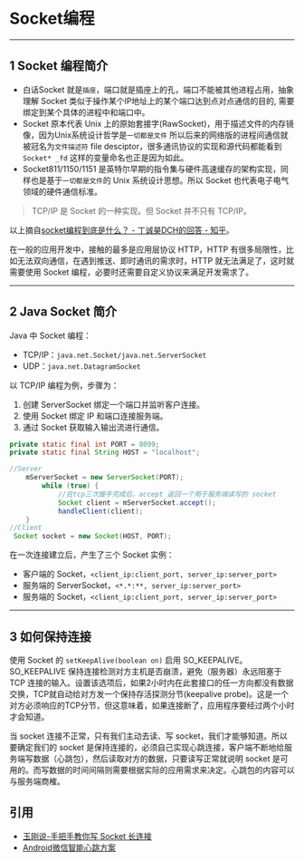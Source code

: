 # Socket编程

---

## 1 Socket 编程简介

- 白话Socket 就是`插座`，端口就是插座上的孔，端口不能被其他进程占用，抽象理解 Socket 类似于操作某个IP地址上的某个端口达到点对点通信的目的, 需要绑定到某个具体的进程中和端口中。
- Socket 原本代表 Unix 上的原始套接字(RawSocket)，用于描述文件的内存镜像，因为Unix系统设计哲学是`一切都是文件` 所以后来的网络版的进程间通信就被冠名为`文件描述符` file desciptor，很多通讯协议的实现和源代码都能看到 `Socket* _fd` 这样的变量命名也正是因为如此。
- Socket811/1150/1151 是英特尔早期的指令集与硬件高速缓存的架构实现，同样也是基于`一切都是文件`的 Unix 系统设计思想。所以 Socket 也代表电子电气领域的硬件通信标准。

>TCP/IP 是 Socket 的一种实现。但 Socket 并不只有 TCP/IP。

以上摘自[socket编程到底是什么？ - 丁诚昊DCH的回答 - 知乎](
https://www.zhihu.com/question/29637351/answer/318125953)。

在一般的应用开发中，接触的最多是应用层协议 HTTP，HTTP 有很多局限性，比如无法双向通信，在遇到推送、即时通讯的需求时，HTTP 就无法满足了，这时就需要使用 Socket 编程，必要时还需要自定义协议来满足开发需求了。

---

## 2 Java Socket 简介

Java 中 Socket 编程：

- TCP/IP：`java.net.Socket/java.net.ServerSocket`
- UDP：`java.net.DatagramSocket`

以 TCP/IP 编程为例，步骤为：

1. 创建 ServerSocket 绑定一个端口并监听客户连接。
1. 使用 Socket 绑定 IP 和端口连接服务端。
1. 通过 Socket 获取输入输出流进行通信。

```java
private static final int PORT = 8099;
private static final String HOST = "localhost";

//Server
    mServerSocket = new ServerSocket(PORT);
        while (true) {
            //在tcp三次握手完成后，accept 返回一个用于服务端读写的 socket
            Socket client = mServerSocket.accept();
            handleClient(client);
    }
//Client
 Socket socket = new Socket(HOST, PORT);
```

在一次连接建立后，产生了三个 Socket 实例：

- 客户端的 Socket，`<client_ip:client_port, server_ip:server_port>`
- 服务端的 ServerSocket，`<*.*:**, server_ip:server_port>`
- 服务端的 Socket，`<client_ip:client_port, server_ip:server_port>`

---

## 3 如何保持连接

使用 Socket 的 `setKeepAlive(boolean on)` 启用 SO_KEEPALIVE。SO_KEEPALIVE 保持连接检测对方主机是否崩溃，避免（服务器）永远阻塞于 TCP 连接的输入。设置该选项后，如果2小时内在此套接口的任一方向都没有数据交换，TCP就自动给对方发一个保持存活探测分节(keepalive probe)。这是一个对方必须响应的TCP分节，但这意味着，如果连接断了，应用程序要经过两个小时才会知道。

当 socket 连接不正常，只有我们主动去读、写 socket，我们才能够知道。所以要确定我们的 socket 是保持连接的，必须自己实现心跳连接，客户端不断地给服务端写数据（心跳包），然后读取对方的数据，只要读写正常就说明 socket 是可用的。而写数据的时间间隔则需要根据实际的应用需求来决定。心跳包的内容可以与服务端商榷。

## 引用

- [玉刚说-手把手教你写 Socket 长连接](https://mp.weixin.qq.com/s?__biz=MzIwMTAzMTMxMg==&mid=2649492841&idx=1&sn=751872addc47d2464b8935be17d715d6&chksm=8eec8696b99b0f80b2ebb8e4c346adf177ad206401d83c17aca4047d883b0cc7c0788619df9d&mpshare=1&scene=1&srcid=06294w00jVbaCQYtqnGO04lI#rd)
- [Android微信智能心跳方案](https://mp.weixin.qq.com/s?__biz=MzAwNDY1ODY2OQ==&mid=207243549&idx=1&sn=4ebe4beb8123f1b5ab58810ac8bc5994&mpshare=1&scene=1&srcid=11089nSEwqTcmuPUezPU57Aa#rd)
